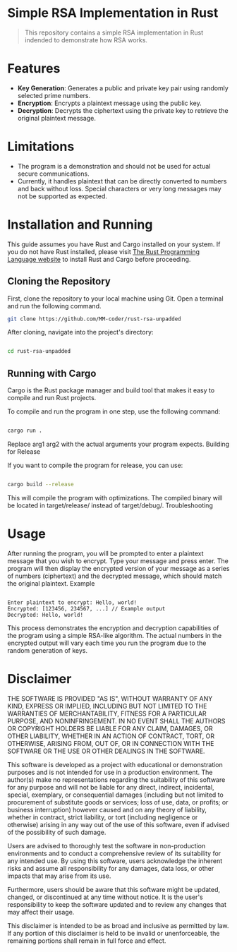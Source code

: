 # Simple RSA Implementation in Rust

> This repository contains a simple RSA implementation in Rust indended to demonstrate how RSA works. 

# Features

- **Key Generation**: Generates a public and private key pair using randomly selected prime numbers.
- **Encryption**: Encrypts a plaintext message using the public key.
- **Decryption**: Decrypts the ciphertext using the private key to retrieve the original plaintext message.

# Limitations

- The program is a demonstration and should not be used for actual secure communications.
- Currently, it handles plaintext that can be directly converted to numbers and back without loss. Special characters or very long messages may not be supported as expected.

# Installation and Running

This guide assumes you have Rust and Cargo installed on your system. If you do not have Rust installed, please visit [The Rust Programming Language website](https://www.rust-lang.org/tools/install) to install Rust and Cargo before proceeding.

## Cloning the Repository

First, clone the repository to your local machine using Git. Open a terminal and run the following command.

```bash
git clone https://github.com/MM-coder/rust-rsa-unpadded
```

After cloning, navigate into the project's directory:

```bash

cd rust-rsa-unpadded

```

## Running with Cargo

Cargo is the Rust package manager and build tool that makes it easy to compile and run Rust projects.

To compile and run the program in one step, use the following command:

```bash

cargo run .

```

Replace arg1 arg2 with the actual arguments your program expects.
Building for Release

If you want to compile the program for release, you can use:

```bash

cargo build --release

```

This will compile the program with optimizations. The compiled binary will be located in target/release/ instead of target/debug/.
Troubleshooting

# Usage

After running the program, you will be prompted to enter a plaintext message that you wish to encrypt. Type your message and press enter. The program will then display the encrypted version of your message as a series of numbers (ciphertext) and the decrypted message, which should match the original plaintext.
Example

```plaintext

Enter plaintext to encrypt: Hello, world!
Encrypted: [123456, 234567, ...] // Example output
Decrypted: Hello, world!

```

This process demonstrates the encryption and decryption capabilities of the program using a simple RSA-like algorithm. The actual numbers in the encrypted output will vary each time you run the program due to the random generation of keys.



# Disclaimer

THE SOFTWARE IS PROVIDED "AS IS", WITHOUT WARRANTY OF ANY KIND, EXPRESS OR IMPLIED, INCLUDING BUT NOT LIMITED TO THE WARRANTIES OF MERCHANTABILITY, FITNESS FOR A PARTICULAR PURPOSE, AND NONINFRINGEMENT. IN NO EVENT SHALL THE AUTHORS OR COPYRIGHT HOLDERS BE LIABLE FOR ANY CLAIM, DAMAGES, OR OTHER LIABILITY, WHETHER IN AN ACTION OF CONTRACT, TORT, OR OTHERWISE, ARISING FROM, OUT OF, OR IN CONNECTION WITH THE SOFTWARE OR THE USE OR OTHER DEALINGS IN THE SOFTWARE.

This software is developed as a project with educational or demonstration purposes and is not intended for use in a production environment. The author(s) make no representations regarding the suitability of this software for any purpose and will not be liable for any direct, indirect, incidental, special, exemplary, or consequential damages (including but not limited to procurement of substitute goods or services; loss of use, data, or profits; or business interruption) however caused and on any theory of liability, whether in contract, strict liability, or tort (including negligence or otherwise) arising in any way out of the use of this software, even if advised of the possibility of such damage.

Users are advised to thoroughly test the software in non-production environments and to conduct a comprehensive review of its suitability for any intended use. By using this software, users acknowledge the inherent risks and assume all responsibility for any damages, data loss, or other impacts that may arise from its use.

Furthermore, users should be aware that this software might be updated, changed, or discontinued at any time without notice. It is the user's responsibility to keep the software updated and to review any changes that may affect their usage.

This disclaimer is intended to be as broad and inclusive as permitted by law. If any portion of this disclaimer is held to be invalid or unenforceable, the remaining portions shall remain in full force and effect.
